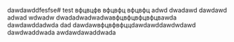 dawdawddfesfse# test
вфцвцфв
вфцвфц
вфцвфц
adwd
dwadawd
dawdawd
adwad
wdwadw
dwadadwadwadwaвфцвфцвфцвфцвawda
dawdawddadwda
dad
dawdawвфцвфвфццdawdawddawdwdawd
dawdwaddwada
awdawdawaddwada
